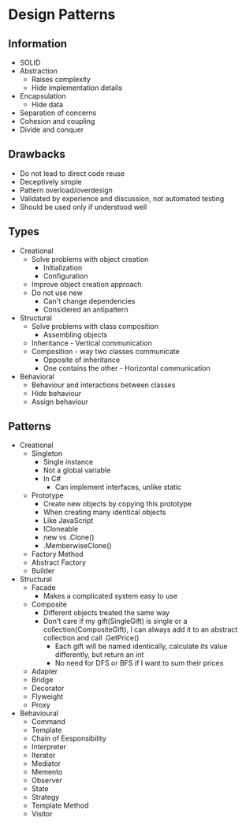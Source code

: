 # Design Patterns

## Information

- SOLID
- Abstraction
    - Raises complexity
    - Hide implementation details
- Encapsulation
    - Hide data
- Separation of concerns
- Cohesion and coupling
- Divide and conquer

## Drawbacks

- Do not lead to direct code reuse
- Deceptively simple
- Pattern overload/overdesign
- Validated by experience and discussion, not automated testing
- Should be used only if understood well

## Types

- Creational
    - Solve problems with object creation
        - Initialization
        - Configuration
    - Improve object creation approach
    - Do not use new
        - Can't change dependencies
        - Considered an antipattern
- Structural
    - Solve problems with class composition
        - Assembling objects
    - Inheritance - Vertical communication
    - Composition - way two classes communicate
        - Opposite of inheritance
        - One contains the other - Horizontal communication
- Behavioral
    - Behaviour and interactions between classes
    - Hide behaviour
    - Assign behaviour

## Patterns

- Creational
    - Singleton
        - Single instance
        - Not a global variable
        - In C#
            - Can implement interfaces, unlike static
    - Prototype
        - Create new objects by copying this prototype
        - When creating many identical objects
        - Like JavaScript
        - ICloneable
        - new vs .Clone()
        - .MemberwiseClone()
    - Factory Method
    - Abstract Factory
    - Builder
- Structural
    - Facade
        - Makes a complicated system easy to use
    - Composite
        - Different objects treated the same way
        - Don't care if my gift(SingleGift) is single or a collection(CompositeGift), I can always add it to an abstract collection and call .GetPrice()
            - Each gift will be named identically, calculate its value differently, but return an int
            - No need for DFS or BFS if I want to sum their prices
    - Adapter
    - Bridge
    - Decorator
    - Flyweight
    - Proxy
- Behavioural
    - Command
    - Template
    - Chain of Eesponsibility
    - Interpreter
    - Iterator
    - Mediator
    - Memento
    - Observer
    - State
    - Strategy
    - Template Method
    - Visitor
